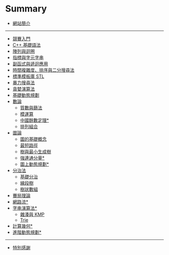 # Summary

- [網站簡介](readme.md)

---

- [競賽入門](courses/intro/intro.md)
- [C++ 基礎語法](courses/syntax/syntax.md)
- [陣列與迴圈](courses/loop-array/loop-and-array.md)
- [指標與字元字串](courses/pointer-string/pointer-and-string.md)
- [副函式與遞迴應用](courses/function-recursive/main.md)
- [時間複雜度、排序與二分搜尋法]()
- [標準模板庫 STL]()
- [暴力搜尋法](courses/enumerate/main.md)
- [貪婪演算法]()
- [基礎動態規劃](courses/dynamic-programming/main.md)
- [數論]()
    - [質數與篩法]()
    - [模運算]()
    - [中國餘數定理*]()
    - [排列組合]()
- [圖論]()
    - [圖的基礎概念]()
    - [最短路徑]()
    - [樹與最小生成樹]()
    - [強連通分量*]()
    - [圖上動態規劃*]()
- [分治法]()
    - [基礎分治]()
    - [線段樹]()
    - [樹狀數組]()
- [賽局理論]()
- [網路流*]()
- [字串演算法*]()
    - [雜湊與 KMP]()
    - [Trie]()
- [計算幾何*]()
- [進階動態規劃*]()

---

- [特別感謝](thanks.md)
